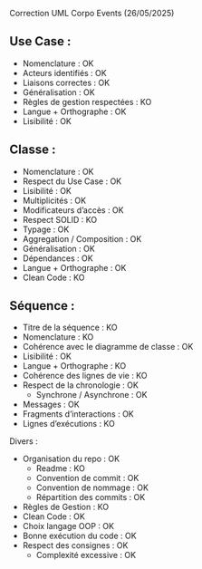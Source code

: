 Correction UML Corpo Events (26/05/2025)


## Use Case : 
- Nomenclature : OK
- Acteurs identifiés : OK
- Liaisons correctes : OK
- Généralisation : OK
- Règles de gestion respectées : KO
- Langue + Orthographe : OK
- Lisibilité : OK

## Classe : 
- Nomenclature : OK
- Respect du Use Case : OK
- Lisibilité : OK
- Multiplicités : OK
- Modificateurs d’accès : OK
- Respect SOLID : KO
- Typage : OK
- Aggregation / Composition : OK
- Généralisation : OK
- Dépendances : OK
- Langue + Orthographe : OK
- Clean Code : KO

## Séquence :
- Titre de la séquence : KO
- Nomenclature : KO
- Cohérence avec le diagramme de classe : OK
- Lisibilité : OK 
- Langue + Orthographe : KO
- Cohérence des lignes de vie : KO
- Respect de la chronologie : OK
  - Synchrone / Asynchrone : OK
- Messages : OK
- Fragments d’interactions : OK
- Lignes d’exécutions : KO


Divers : 
- Organisation du repo : OK
  - Readme : KO
  - Convention de commit : OK
  - Convention de nommage : OK
  - Répartition des commits : OK
- Règles de Gestion : KO
- Clean Code : OK
- Choix langage OOP : OK
- Bonne exécution du code : OK
- Respect des consignes : OK
  - Complexité excessive : OK
